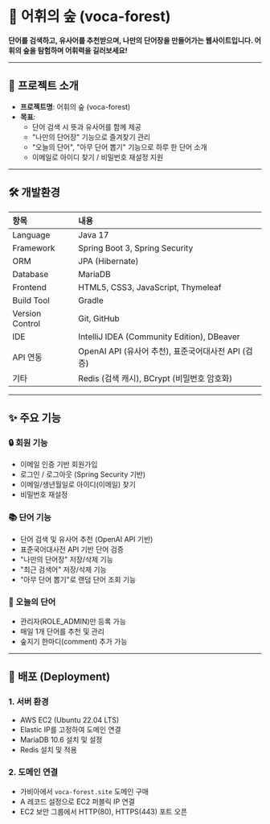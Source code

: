 # 🌳 어휘의 숲 (voca-forest)

**단어를 검색하고, 유사어를 추천받으며, 나만의 단어장을 만들어가는 웹사이트입니다. 어휘의 숲을 탐험하며 어휘력을 길러보세요!**

---

## 📌 프로젝트 소개

- **프로젝트명**: 어휘의 숲 (voca-forest)
- **목표**:
    - 단어 검색 시 뜻과 유사어를 함께 제공
    - "나만의 단어장" 기능으로 즐겨찾기 관리
    - "오늘의 단어", "아무 단어 뽑기" 기능으로 하루 한 단어 소개
    - 이메일로 아이디 찾기 / 비밀번호 재설정 지원

---

## 🛠️ 개발환경

| 항목              | 내용                                         |
|:----------------|:-------------------------------------------|
| Language        | Java 17                                    |
| Framework       | Spring Boot 3, Spring Security             |
| ORM             | JPA (Hibernate)                            |
| Database        | MariaDB                                    |
| Frontend        | HTML5, CSS3, JavaScript, Thymeleaf         |
| Build Tool      | Gradle                                     |
| Version Control | Git, GitHub                                |
| IDE             | IntelliJ IDEA (Community Edition), DBeaver |
| API 연동          | OpenAI API (유사어 추천), 표준국어대사전 API (검증)      |
| 기타              | Redis (검색 캐시), BCrypt (비밀번호 암호화)           |

---

## ✨ 주요 기능

### 🔒 회원 기능

- 이메일 인증 기반 회원가입
- 로그인 / 로그아웃 (Spring Security 기반)
- 이메일/생년월일로 아이디(이메일) 찾기
- 비밀번호 재설정

### 📚 단어 기능

- 단어 검색 및 유사어 추천 (OpenAI API 기반)
- 표준국어대사전 API 기반 단어 검증
- "나만의 단어장" 저장/삭제 기능
- "최근 검색어" 저장/삭제 기능
- "아무 단어 뽑기"로 랜덤 단어 조회 기능

### 📝 오늘의 단어

- 관리자(ROLE_ADMIN)만 등록 가능
- 매일 1개 단어를 추천 및 관리
- 숲지기 한마디(comment) 추가 가능

---

## 🚀 배포 (Deployment)

### 1. 서버 환경

- AWS EC2 (Ubuntu 22.04 LTS)
- Elastic IP를 고정하여 도메인 연결
- MariaDB 10.6 설치 및 설정
- Redis 설치 및 적용

### 2. 도메인 연결

- 가비아에서 `voca-forest.site` 도메인 구매
- A 레코드 설정으로 EC2 퍼블릭 IP 연결
- EC2 보안 그룹에서 HTTP(80), HTTPS(443) 포트 오픈